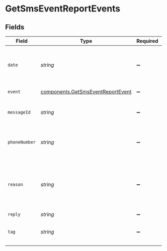 # GetSmsEventReportEvents


## Fields

| Field                                                                                                              | Type                                                                                                               | Required                                                                                                           | Description                                                                                                        | Example                                                                                                            |
| ------------------------------------------------------------------------------------------------------------------ | ------------------------------------------------------------------------------------------------------------------ | ------------------------------------------------------------------------------------------------------------------ | ------------------------------------------------------------------------------------------------------------------ | ------------------------------------------------------------------------------------------------------------------ |
| `date`                                                                                                             | *string*                                                                                                           | :heavy_minus_sign:                                                                                                 | UTC date-time on which the event has been generated                                                                | 2017-03-12T12:30:00Z                                                                                               |
| `event`                                                                                                            | [components.GetSmsEventReportEvent](../../models/components/getsmseventreportevent.md)                             | :heavy_minus_sign:                                                                                                 | Event which occurred                                                                                               | accepted                                                                                                           |
| `messageId`                                                                                                        | *string*                                                                                                           | :heavy_minus_sign:                                                                                                 | Message ID which generated the event                                                                               | 1472640582425378                                                                                                   |
| `phoneNumber`                                                                                                      | *string*                                                                                                           | :heavy_minus_sign:                                                                                                 | Phone number which has generated the event                                                                         | 00189001094                                                                                                        |
| `reason`                                                                                                           | *string*                                                                                                           | :heavy_minus_sign:                                                                                                 | Reason of bounce (only available if the event is hardbounce or softbounce)                                         | Message is undeliverable due to an incorrect / invalid / blacklisted / permanently barred MSISDN for this operator |
| `reply`                                                                                                            | *string*                                                                                                           | :heavy_minus_sign:                                                                                                 | N/A                                                                                                                |                                                                                                                    |
| `tag`                                                                                                              | *string*                                                                                                           | :heavy_minus_sign:                                                                                                 | Tag of the SMS which generated the event                                                                           | CabWaiting                                                                                                         |